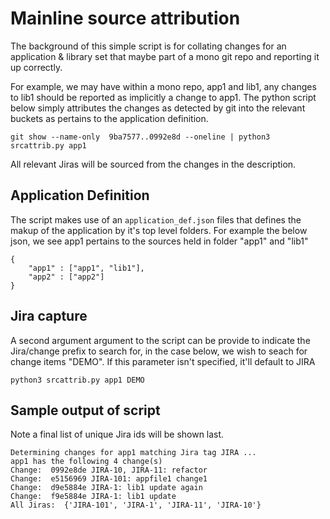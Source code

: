 # Mainline source attribution

The background of this simple script is for collating changes for an application & library set that maybe part of a mono git repo and reporting it up correctly.

For example, we may have within a mono repo, app1 and lib1, any changes to lib1 should be reported as implicitly a change to app1. The python script below simply attributes the changes as detected by git into the relevant buckets as pertains to the application definition.

````
git show --name-only  9ba7577..0992e8d --oneline | python3 srcattrib.py app1
````

All relevant Jiras will be sourced from the changes in the description.


## Application Definition
The script makes use of an `application_def.json` files that defines the makup of the application by it's top level folders. For example the below json, we see app1 pertains to the sources held in folder "app1" and "lib1"

````
{
    "app1" : ["app1", "lib1"],
    "app2" : ["app2"]
}
````

## Jira capture

A second argument argument to the script can be provide to indicate the Jira/change prefix to search for, in the case below, we wish to seach for change items "DEMO". If this parameter isn't specified, it'll default to JIRA

```
python3 srcattrib.py app1 DEMO
```

## Sample output of script

Note a final list of unique Jira ids will be shown last.

```
Determining changes for app1 matching Jira tag JIRA ...
app1 has the following 4 change(s)
Change:  0992e8de JIRA-10, JIRA-11: refactor
Change:  e5156969 JIRA-101: appfile1 change1
Change:  d9e5884e JIRA-1: lib1 update again
Change:  f9e5884e JIRA-1: lib1 update
All Jiras:  {'JIRA-101', 'JIRA-1', 'JIRA-11', 'JIRA-10'}

```